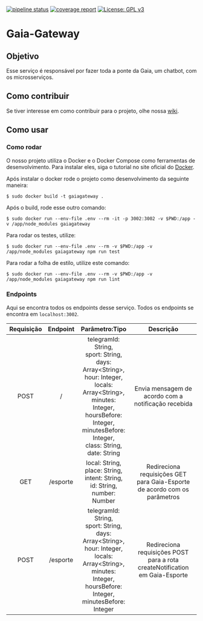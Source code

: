 [![pipeline status](https://gitlab.com/botgaia/Gaia-Gateway/badges/master/pipeline.svg)](https://gitlab.com/botgaia/Gaia-Gateway/commits/master)
[![coverage report](https://gitlab.com/botgaia/Gaia-Gateway/badges/master/coverage.svg)](https://gitlab.com/botgaia/Gaia-Gateway/commits/master)
[![License: GPL v3](https://img.shields.io/badge/License-GPLv3-blue.svg)](https://www.gnu.org/licenses/gpl-3.0)

# Gaia-Gateway

## Objetivo

Esse serviço é responsável por fazer toda a ponte da Gaia, um chatbot, com os microsserviços.

## Como contribuir

Se tiver interesse em como contribuir para o projeto, olhe nossa [wiki](https://github.com/fga-eps-mds/2019.1-Gaia).

## Como usar

### Como rodar

O nosso projeto utiliza o Docker e o Docker Compose como ferramentas de desenvolvimento. Para instalar eles, siga o tutorial no site oficial do [Docker](https://www.docker.com/).

Após instalar o docker rode o projeto como desenvolvimento da seguinte maneira:

``` $ sudo docker build -t gaiagateway . ```

Após o build, rode esse outro comando:

```$ sudo docker run --env-file .env --rm -it -p 3002:3002 -v $PWD:/app -v /app/node_modules gaiagateway```

Para rodar os testes, utilize:

``` $ sudo docker run --env-file .env --rm -v $PWD:/app -v /app/node_modules gaiagateway npm run test ```

Para rodar a folha de estilo, utilize este comando:

``` $ sudo docker run --env-file .env --rm -v $PWD:/app -v /app/node_modules gaiagateway npm run lint ```

### Endpoints

Aqui se encontra todos os endpoints desse serviço. Todos os endpoints se encontra em `localhost:3002`.

|Requisição|Endpoint|Parâmetro:Tipo|Descrição|
|:--------:|:------:|:------------:|:-------:|
|POST|/|telegramId: String,<br> sport: String,<br> days: Array\<String>,<br> hour: Integer,<br> locals: Array\<String>,<br> minutes: Integer,<br> hoursBefore: Integer,<br> minutesBefore: Integer,<br> class: String,<br> date: String|Envia mensagem de acordo com a notificação recebida|
|GET|/esporte|local: String,<br> place: String,<br> intent: String,<br> id: String,<br>number: Number|Redireciona requisições GET para Gaia-Esporte de acordo com os parâmetros|
|POST|/esporte|telegramId: String,<br> sport: String,<br> days: Array\<String>,<br> hour: Integer,<br> locals: Array\<String>,<br> minutes: Integer,<br> hoursBefore: Integer,<br> minutesBefore: Integer|Redireciona requisições POST para a rota createNotification em Gaia-Esporte|
